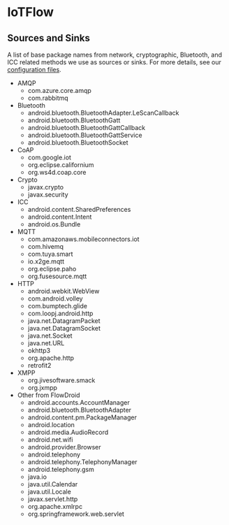 # IoTFlow


















## Sources and Sinks


A list of base package names from network, cryptographic, Bluetooth, and ICC related methods we use as sources or sinks.
For more details, see our [configuration files](https://github.com/SecPriv/iotflow/tree/main/config).

* AMQP
    * com.azure.core.amqp
    * com.rabbitmq
* Bluetooth
    * android.bluetooth.BluetoothAdapter.LeScanCallback
    * android.bluetooth.BluetoothGatt
    * android.bluetooth.BluetoothGattCallback
    * android.bluetooth.BluetoothGattService
    * android.bluetooth.BluetoothSocket
* CoAP
    * com.google.iot
    * org.eclipse.californium
    * org.ws4d.coap.core
* Crypto
    * javax.crypto
    * javax.security
* ICC
    * android.content.SharedPreferences
    * android.content.Intent
    * android.os.Bundle
* MQTT
    * com.amazonaws.mobileconnectors.iot
    * com.hivemq
    * com.tuya.smart
    * io.x2ge.mqtt
    * org.eclipse.paho
    * org.fusesource.mqtt
* HTTP
    * android.webkit.WebView
    * com.android.volley
    * com.bumptech.glide
    * com.loopj.android.http
    * java.net.DatagramPacket
    * java.net.DatagramSocket
    * java.net.Socket
    * java.net.URL
    * okhttp3
    * org.apache.http
    * retrofit2
* XMPP
    * org.jivesoftware.smack
    * org.jxmpp
* Other from FlowDroid
    * android.accounts.AccountManager
    * android.bluetooth.BluetoothAdapter
    * android.content.pm.PackageManager
    * android.location
    * android.media.AudioRecord
    * android.net.wifi
    * android.provider.Browser
    * android.telephony
    * android.telephony.TelephonyManager
    * android.telephony.gsm
    * java.io
    * java.util.Calendar
    * java.util.Locale
    * javax.servlet.http
    * org.apache.xmlrpc
    * org.springframework.web.servlet
